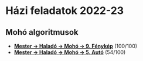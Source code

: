 # Házi feladatok 2022-23

## Mohó algoritmusok
- **[Mester -> Haladó -> Mohó -> 9. Fénykép](https://github.com/njavor/SZLG11F/blob/main/megoldasok/hazi/moho_09_fenykep/moho_foto.cpp)** (100/100)
- **[Mester -> Haladó -> Mohó -> 5. Autó](https://github.com/njavor/SZLG11F/blob/main/megoldasok/hazi/moho_05_auto/moho_auto.cpp)** (54/100)
